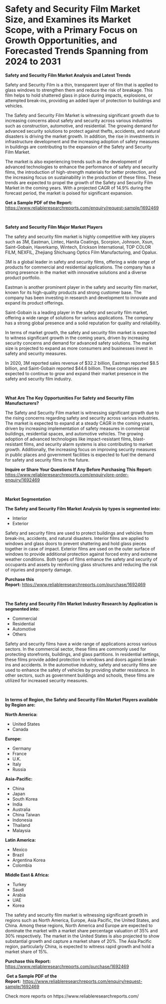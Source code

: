 <p><h1>Safety and Security Film Market Size, and Examines its Market Scope, with a Primary Focus on Growth Opportunities, and Forecasted Trends Spanning from 2024 to 2031</h1></p><p><strong>Safety and Security Film Market Analysis and Latest Trends</strong></p>
<p><p>Safety and Security Film is a thin, transparent layer of film that is applied to glass windows to strengthen them and reduce the risk of breakage. This film helps to hold shattered glass in place during impacts, explosions, or attempted break-ins, providing an added layer of protection to buildings and vehicles.</p><p>The Safety and Security Film Market is witnessing significant growth due to increasing concerns about safety and security across various industries such as construction, automotive, and residential. The growing demand for advanced security solutions to protect against thefts, accidents, and natural disasters is driving the market growth. In addition, the rise in investments in infrastructure development and the increasing adoption of safety measures in buildings are contributing to the expansion of the Safety and Security Film Market.</p><p>The market is also experiencing trends such as the development of advanced technologies to enhance the performance of safety and security films, the introduction of high-strength materials for better protection, and the increasing focus on sustainability in the production of these films. These trends are expected to propel the growth of the Safety and Security Film Market in the coming years. With a projected CAGR of 14.9% during the forecast period, the market is poised for significant expansion.</p></p>
<p><strong>Get a Sample PDF of the Report:&nbsp;</strong> <a href="https://www.reliableresearchreports.com/enquiry/request-sample/1692469">https://www.reliableresearchreports.com/enquiry/request-sample/1692469</a></p>
<p>&nbsp;</p>
<p><strong>Safety and Security Film Major Market Players</strong></p>
<p><p>The safety and security film market is highly competitive with key players such as 3M, Eastman, Lintec, Hanita Coatings, Scorpion, Johnson, Xsun, Saint-Gobain, Haverkamp, Wintech, Erickson International, TOP COLOR FILM, NEXFIL, Zhejiang Shichuang Optics Film Manufacturing, and Opalux.</p><p>3M is a global leader in safety and security films, offering a wide range of products for commercial and residential applications. The company has a strong presence in the market with innovative solutions and a diverse product portfolio.</p><p>Eastman is another prominent player in the safety and security film market, known for its high-quality products and strong customer base. The company has been investing in research and development to innovate and expand its product offerings.</p><p>Saint-Gobain is a leading player in the safety and security film market, offering a wide range of solutions for various applications. The company has a strong global presence and a solid reputation for quality and reliability.</p><p>In terms of market growth, the safety and security film market is expected to witness significant growth in the coming years, driven by increasing security concerns and demand for advanced safety solutions. The market size is projected to expand as more consumers and businesses invest in safety and security measures.</p><p>In 2020, 3M reported sales revenue of $32.2 billion, Eastman reported $8.5 billion, and Saint-Gobain reported $44.6 billion. These companies are expected to continue to grow and expand their market presence in the safety and security film industry.</p></p>
<p>&nbsp;</p>
<p><strong>What Are The Key Opportunities For Safety and Security Film Manufacturers?</strong></p>
<p><p>The Safety and Security Film market is witnessing significant growth due to the rising concerns regarding safety and security across various industries. The market is expected to expand at a steady CAGR in the coming years, driven by increasing implementation of safety measures in commercial buildings, residential spaces, and automotive vehicles. The growing adoption of advanced technologies like impact-resistant films, blast-resistant films, and security alarm systems is also contributing to market growth. Additionally, the increasing focus on improving security measures in public places and government facilities is expected to fuel the demand for safety and security films in the future.</p></p>
<p><strong>Inquire or Share Your Questions If Any Before Purchasing This Report:</strong> <a href="https://www.reliableresearchreports.com/enquiry/pre-order-enquiry/1692469">https://www.reliableresearchreports.com/enquiry/pre-order-enquiry/1692469</a></p>
<p>&nbsp;</p>
<p><strong>Market Segmentation</strong></p>
<p><strong>The Safety and Security Film Market Analysis by types is segmented into:</strong></p>
<p><ul><li>Interior</li><li>Exterior</li></ul></p>
<p><p>Safety and security films are used to protect buildings and vehicles from break-ins, accidents, and natural disasters. Interior films are applied to windows and glass doors to prevent shattering and hold glass pieces together in case of impact. Exterior films are used on the outer surface of windows to provide additional protection against forced entry and extreme weather conditions. Both types of films enhance the safety and security of occupants and assets by reinforcing glass structures and reducing the risk of injuries and property damage.</p></p>
<p><strong>Purchase this Report:&nbsp;</strong><a href="https://www.reliableresearchreports.com/purchase/1692469">https://www.reliableresearchreports.com/purchase/1692469</a></p>
<p>&nbsp;</p>
<p><strong>The Safety and Security Film Market Industry Research by Application is segmented into:</strong></p>
<p><ul><li>Commercial</li><li>Residential</li><li>Automotive</li><li>Others</li></ul></p>
<p><p>Safety and security films have a wide range of applications across various sectors. In the commercial sector, these films are commonly used for protecting storefronts, buildings, and glass partitions. In residential settings, these films provide added protection to windows and doors against break-ins and accidents. In the automotive industry, safety and security films are used to enhance the safety of vehicles by providing shatter resistance. In other sectors, such as government buildings and schools, these films are utilized for increased security measures.</p></p>
<p>&nbsp;</p>
<p><strong>In terms of Region, the Safety and Security Film Market Players available by Region are:</strong></p>
<p>
    <p> <strong> North America: </strong>
        <ul>
            <li>United States</li>
            <li>Canada</li>
        </ul>
        </p> 
    <p> <strong> Europe: </strong>
        <ul>
            <li>Germany</li>
            <li>France</li>
            <li>U.K.</li>
            <li>Italy</li>
            <li>Russia</li>
        </ul>
        </p> 
    <p> <strong> Asia-Pacific: </strong>
        <ul>
            <li>China</li>
            <li>Japan</li>
            <li>South Korea</li>
            <li>India</li>
            <li>Australia</li>
            <li>China Taiwan</li>
            <li>Indonesia</li>
            <li>Thailand</li>
            <li>Malaysia</li>
        </ul>
        </p> 
    <p> <strong> Latin America: </strong>
        <ul>
            <li>Mexico</li>
            <li>Brazil</li>
            <li>Argentina Korea</li>
            <li>Colombia</li>
        </ul>
        </p> 
    <p> <strong> Middle East & Africa: </strong>
        <ul>
            <li>Turkey</li>
            <li>Saudi</li>
            <li>Arabia</li>
            <li>UAE</li>
            <li>Korea</li>
        </ul>
    </p>
    </p>
<p><p>The safety and security film market is witnessing significant growth in regions such as North America, Europe, Asia Pacific, the United States, and China. Among these regions, North America and Europe are expected to dominate the market with a market share percentage valuation of 35% and 30% respectively. The market in the United States is also projected to show substantial growth and capture a market share of 20%. The Asia Pacific region, particularly China, is expected to witness rapid growth and hold a market share of 15%.</p></p>
<p><strong>Purchase this Report: </strong><a href="https://www.reliableresearchreports.com/purchase/1692469">https://www.reliableresearchreports.com/purchase/1692469</a></p>
<p>&nbsp;<strong>Get a Sample PDF of the Report:&nbsp;&nbsp;</strong><a href="https://www.reliableresearchreports.com/enquiry/request-sample/1692469">https://www.reliableresearchreports.com/enquiry/request-sample/1692469</a></p>
<p><strong></strong></p>
<p>Check more reports on https://www.reliableresearchreports.com/</p>